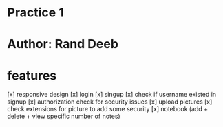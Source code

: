 # Practice 1
# Author: Rand Deeb
# features
[x] responsive design
[x] login
[x] singup
[x] check if username existed in signup
[x] authorization check for security issues
[x] upload pictures
[x] check extensions for picture to add some security
[x] notebook (add + delete + view specific number of notes)
